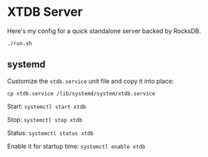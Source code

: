 # XTDB Server

Here's my config for a quick standalone server backed by RocksDB.

```
./run.sh
```

## systemd

Customize the `xtdb.service` unit file and copy it into place:
```
cp xtdb.service /lib/systemd/system/xtdb.service
```

Start: `systemctl start xtdb`

Stop: `systemctl stop xtdb`

Status: `systemctl status xtdb`

Enable it for startup time: `systemctl enable xtdb`
